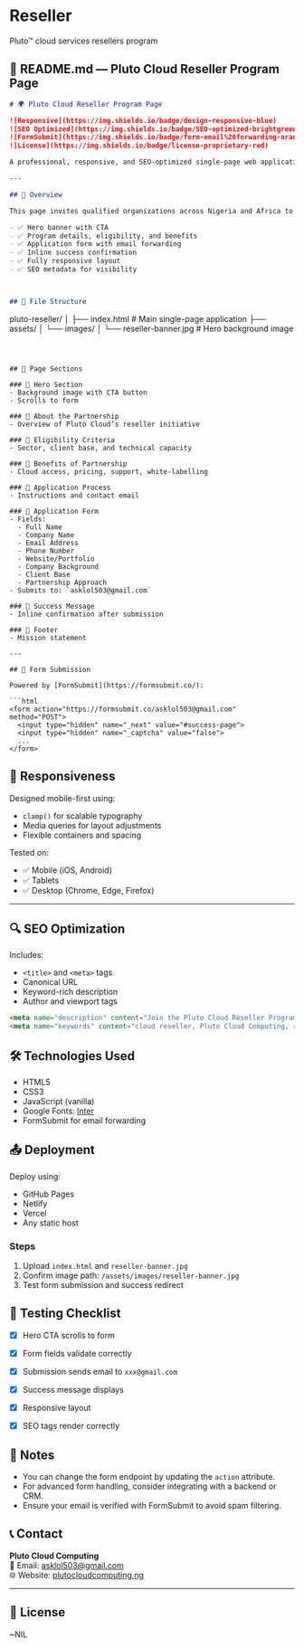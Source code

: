 # Reseller
Pluto™  cloud services resellers program

## 📘 README.md — Pluto Cloud Reseller Program Page

```markdown
# 🌍 Pluto Cloud Reseller Program Page

![Responsive](https://img.shields.io/badge/design-responsive-blue)
![SEO Optimized](https://img.shields.io/badge/SEO-optimized-brightgreen)
![FormSubmit](https://img.shields.io/badge/form-email%20forwarding-orange)
![License](https://img.shields.io/badge/license-proprietary-red)

A professional, responsive, and SEO-optimized single-page web application for Pluto Cloud Computing’s Reseller Partnership Program. Built with HTML, CSS, and FormSubmit — no backend required.

---

## 🚀 Overview

This page invites qualified organizations across Nigeria and Africa to become authorized resellers of Pluto Cloud’s secure and scalable cloud infrastructure. It includes:

- ✅ Hero banner with CTA
- ✅ Program details, eligibility, and benefits
- ✅ Application form with email forwarding
- ✅ Inline success confirmation
- ✅ Fully responsive layout
- ✅ SEO metadata for visibility



## 📁 File Structure

```
pluto-reseller/
│
├── index.html          # Main single-page application
├── assets/
│   └── images/
│       └── reseller-banner.jpg  # Hero background image
```



## 📄 Page Sections

### 🔹 Hero Section
- Background image with CTA button
- Scrolls to form

### 🔹 About the Partnership
- Overview of Pluto Cloud’s reseller initiative

### 🔹 Eligibility Criteria
- Sector, client base, and technical capacity

### 🔹 Benefits of Partnership
- Cloud access, pricing, support, white-labelling

### 🔹 Application Process
- Instructions and contact email

### 🔹 Application Form
- Fields:
  - Full Name
  - Company Name
  - Email Address
  - Phone Number
  - Website/Portfolio
  - Company Background
  - Client Base
  - Partnership Approach
- Submits to: `asklol503@gmail.com`

### 🔹 Success Message
- Inline confirmation after submission

### 🔹 Footer
- Mission statement

---

## 📧 Form Submission

Powered by [FormSubmit](https://formsubmit.co/):

```html
<form action="https://formsubmit.co/asklol503@gmail.com" method="POST">
  <input type="hidden" name="_next" value="#success-page">
  <input type="hidden" name="_captcha" value="false">
  ...
</form>
```



## 📱 Responsiveness

Designed mobile-first using:

- `clamp()` for scalable typography
- Media queries for layout adjustments
- Flexible containers and spacing

Tested on:

- ✅ Mobile (iOS, Android)
- ✅ Tablets
- ✅ Desktop (Chrome, Edge, Firefox)

---

## 🔍 SEO Optimization

Includes:

- `<title>` and `<meta>` tags
- Canonical URL
- Keyword-rich description
- Author and viewport tags

```html
<meta name="description" content="Join the Pluto Cloud Reseller Program and become an authorized distributor of secure, scalable cloud solutions across Nigeria and Africa. Partner with us today." />
<meta name="keywords" content="cloud reseller, Pluto Cloud Computing, reseller partnership Nigeria, cloud storage distributor, reseller program Africa, cloud infrastructure, cloud hosting reseller, business cloud partnership, enterprise cloud Nigeria, Pluto reseller program" />
```


## 🛠️ Technologies Used

- HTML5
- CSS3
- JavaScript (vanilla)
- Google Fonts: [Inter](https://fonts.google.com/specimen/Inter)
- FormSubmit for email forwarding



## 📤 Deployment

Deploy using:

- GitHub Pages
- Netlify
- Vercel
- Any static host

### Steps

1. Upload `index.html` and `reseller-banner.jpg`
2. Confirm image path: `/assets/images/reseller-banner.jpg`
3. Test form submission and success redirect



## 🧪 Testing Checklist

- [x] Hero CTA scrolls to form
- [x] Form fields validate correctly
- [x] Submission sends email to `xxx@gmail.com`
- [x] Success message displays
- [x] Responsive layout
- [x] SEO tags render correctly



## 📌 Notes

- You can change the form endpoint by updating the `action` attribute.
- For advanced form handling, consider integrating with a backend or CRM.
- Ensure your email is verified with FormSubmit to avoid spam filtering.



## 📞 Contact

**Pluto Cloud Computing**  
📧 Email: [asklol503@gmail.com](mailto:xxx@gmail.com)  
🌐 Website: [plutocloudcomputing.ng](https://www.plutocloudcomputing.ng)

---

## 📘 License
~NIL
